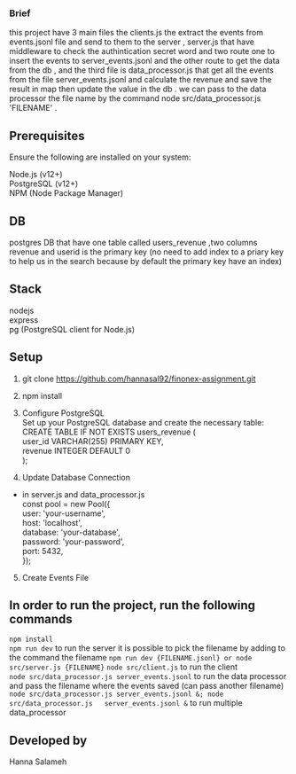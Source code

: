 ### Brief
this project have 3 main files the clients.js the extract the events from events.jsonl file and send to them to the server , server.js that have middleware to check the authintication secret word and two route one to insert the events to server_events.jsonl and the other route to get the data from the db , and the third file is data_processor.js that get all the events from the file server_events.jsonl and calculate the revenue and save the result in map then update the value in the db . we can pass to the data processor the file name by the command node src/data_processor.js 'FILENAME' .

## Prerequisites
Ensure the following are installed on your system:

Node.js (v12+)  
PostgreSQL (v12+)  
NPM (Node Package Manager)  

## DB 
postgres DB that have one table called users_revenue ,two columns revenue and userid is the primary key (no need to add index to a priary key to help us in the search because by default the primary key have an index)

## Stack
nodejs  
express  
pg (PostgreSQL client for Node.js)  

## Setup
1. git clone https://github.com/hannasal92/finonex-assignment.git

2. npm install

3. Configure PostgreSQL  
Set up your PostgreSQL database and create the necessary table:  
CREATE TABLE IF NOT EXISTS users_revenue (  
    user_id VARCHAR(255) PRIMARY KEY,  
    revenue INTEGER DEFAULT 0  
);



4. Update Database Connection   
 - in server.js and data_processor.js  
const pool = new Pool({  
  user: 'your-username',         
  host: 'localhost',  
  database: 'your-database',   
  password: 'your-password',  
  port: 5432,  
});

5. Create Events File

## In order to run the project, run the following commands
`npm install`  
`npm run dev` to run the server  it is possible to pick the filename by adding to the command the filename `npm run dev {FILENAME.jsonl} or node src/server.js {FILENAME}`
`node src/client.js` to run the client  
`node src/data_processor.js server_events.jsonl` to run the data processor and pass the filename where the events saved (can pass another filename)  
`node src/data_processor.js server_events.jsonl &; node src/data_processor.js   server_events.jsonl &` to run multiple data_processor  

## Developed by
Hanna Salameh

